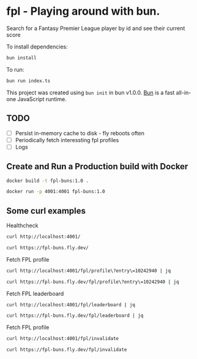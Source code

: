 # fpl - Playing around with bun.

Search for a Fantasy Premier League player by id and see their current score

To install dependencies:

```bash
bun install
```

To run:

```bash
bun run index.ts
```

This project was created using `bun init` in bun v1.0.0. [Bun](https://bun.sh) is a fast all-in-one JavaScript runtime.

## TODO

- [ ] Persist in-memory cache to disk - fly reboots often
- [ ] Periodically fetch interessting fpl profiles
- [ ] Logs

## Create and Run a Production build with Docker

```sh
docker build -t fpl-buns:1.0 .
```

```sh
docker run -p 4001:4001 fpl-buns:1.0
```

## Some curl examples

Healthcheck

```sh
curl http://localhost:4001/
```

```sh
curl https://fpl-buns.fly.dev/
```

Fetch FPL profile

```sh
curl http://localhost:4001/fpl/profile\?entry\=10242940 | jq
```

```sh
curl https://fpl-buns.fly.dev/fpl/profile\?entry\=10242940 | jq
```

Fetch FPL leaderboard

```sh
curl http://localhost:4001/fpl/leaderboard | jq
```

```sh
curl https://fpl-buns.fly.dev/fpl/leaderboard | jq
```

Fetch FPL profile

```sh
curl http://localhost:4001/fpl/invalidate
```

```sh
curl https://fpl-buns.fly.dev/fpl/invalidate
```
